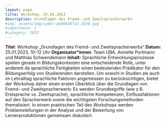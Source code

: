 ```yaml
---
layout: page
title: Workshop, 25.01.2023
description: Grundlagen des Fremd- und Zweitspracherwerbs
#img: assets/img/cyber-ge8b8167a2_1920.jpg
#importance: 1
#category: 2023
---
```

**Titel**: Workshop „Grundlagen des Fremd- und Zweitspracherwerbs“
**Datum:** 25.01.2023, 10-12 Uhr
**Organisator*innen**: Team UBA, Annette Portmann und Matthias Schwendemann
**Inhalt:** </b>
Sprachliche Entwicklungsprozesse spielen gerade in Bildungskontexten eine entscheidende Rolle, unter anderem da sprachliche Fertigkeiten einen bedeutenden Prädikator für den Bildungserfolg von Studierenden darstellen. Um sowohl in Studien als auch im Lehralltag sprachliche Faktoren angemessen zu berücksichtigen, bietet der Workshop daher einen ersten Überblick über die Grundlagen von Fremd- und Zweitspracherwerb: Es werden Grundbegriffe (wie z.B. Erstsprache vs. Zweitsprache), sprachliche Kompetenzen, Einflussfaktoren auf den Spracherwerb sowie die wichtigsten Forschungsmethoden thematisiert. In einem praktischen Teil des Workshops werden Problemstellungen in der Analyse und der Bewertung von Lernerproduktionen gemeinsam diskutiert.
